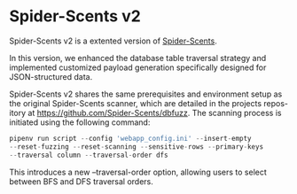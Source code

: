 # Spider-Scents v2

Spider-Scents v2 is a extented version of [Spider-Scents](https://github.com/Spider-Scents/dbfuzz).

In this version, we enhanced the database table traversal strategy and implemented customized payload generation specifically designed for JSON-structured data.



Spider-Scents v2 shares the same prerequisites and environment
setup as the original Spider-Scents scanner, which are detailed in the projects repos-
itory at https://github.com/Spider-Scents/dbfuzz. The scanning process is
initiated using the following command:

```python
pipenv run script --config 'webapp_config.ini' --insert-empty
--reset-fuzzing --reset-scanning --sensitive-rows --primary-keys
--traversal column --traversal-order dfs
```

This introduces a new –traversal-order option, allowing users to select between
BFS and DFS traversal orders.
